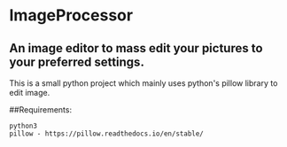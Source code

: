 # ImageProcessor

## An image editor to mass edit your pictures to your preferred settings.

This is a small python project which mainly uses python's pillow library to edit image.

##Requirements:
```
python3
pillow - https://pillow.readthedocs.io/en/stable/
```
